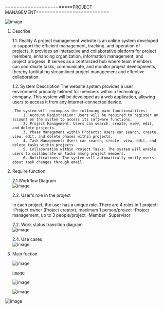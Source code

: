 

========================PROJECT MANAGEMENT==========================


![image](https://github.com/tien231231/ProjectManagementWeb/assets/37107401/3ba3ecdd-bd90-4499-b56a-337922a50b99)

1. Describe

    1.1. Reality
        A project management website is an online system developed to support the efficient management, tracking, and operation of projects. It provides an interactive and collaborative platform for project members, enhancing organization, information management, and project progress. It serves as a centralized hub where team members can coordinate tasks, communicate, and monitor project developments, thereby facilitating streamlined project management and effective collaboration.

    1.2. System Description
        The website system provides a user environment primarily tailored for members within a technology company. This system will be developed as a web application, allowing users to access it from any internet-connected device.

        The system will encompass the following main functionalities:
            1. Account Registration: Users will be required to register an account on the system to access its software functions.
            2. Project Management: Users can search, create, view, edit, and delete projects.
            3. Phase Management within Projects: Users can search, create, view, edit, and delete phases within projects.
            4. Task Management: Users can search, create, view, edit, and delete tasks within projects.
            5. Collaboration within Project Tasks: The system will enable users to collaborate on tasks among project members.
            6. Notifications: The system will automatically notify users about task changes through email.

2. Require function

    2.1.Workflow Diagram                                 
    ![image](https://github.com/tien231231/ProjectManagementWeb/assets/37107401/4ab365ae-f70d-4f71-80d4-101ecdfa673a)

    2.2.	User's role in the project

    In each project, the user has a unique role.
    There are 4 roles in 1 project:
    -Project owner (Project creator), maximum 1 person/project
    -Project management, up to 3 people/project
    -Member
    -Supervisor

    2.2.	Work status transition diagram                 
    ![image](https://github.com/tien231231/ProjectManagementWeb/assets/37107401/7236caa4-8477-4b78-8571-9819853eb7b5)
    

    2.4.	Use cases                                
![image](https://github.com/tien231231/ProjectManagementWeb/assets/37107401/e5daefea-38ee-423b-9b3e-d939c6ac6922)


3. Main fuction                                             
    

    ![image](https://github.com/tien231231/ProjectManagementWeb/assets/37107401/aafb9e1c-3988-41db-90c7-257eb86d1344)

        
    [image](https://github.com/tien231231/ProjectManagementWeb/assets/37107401/7092cde2-498a-4246-bd3c-2632ee22beb0)

        
    ![image](https://github.com/tien231231/ProjectManagementWeb/assets/37107401/d913bd25-11d2-4f1b-80fe-d03d428c7903)

        
    ![image](https://github.com/tien231231/ProjectManagementWeb/assets/37107401/40e4b20c-1a51-490f-a679-70f82ee119b5)

   
![image](https://github.com/tien231231/ProjectManagementWeb/assets/37107401/7c2b13cb-7ced-4d4d-b0d0-d9f9d5f6b34d)